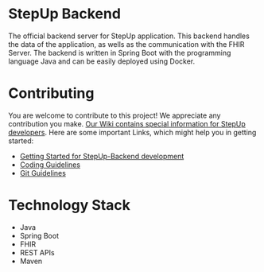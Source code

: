 # StepUp Backend
The official backend server for StepUp application. This backend handles the data of the application, as wells as the communication with the FHIR Server. The backend is written in Spring Boot with the programming language Java and can be easily deployed using Docker.

# Contributing
You are welcome to contribute to this project! We appreciate any contribution you make. [Our Wiki contains special information for StepUp developers](https://github.com/StepUp-eHealth-Application/StepUp-Backend/wiki). Here are some important Links, which might help you in getting started:

- [Getting Started for StepUp-Backend development](https://github.com/StepUp-eHealth-Application/StepUp-Backend/wiki/Backend)
- [Coding Guidelines](https://github.com/StepUp-eHealth-Application/StepUp-Backend/wiki/Coding-Guidelines)
- [Git Guidelines](https://github.com/StepUp-eHealth-Application/StepUp-Backend/wiki/Git-Konventionen)

# Technology Stack
- Java 
- Spring Boot
- FHIR
- REST APIs
- Maven
